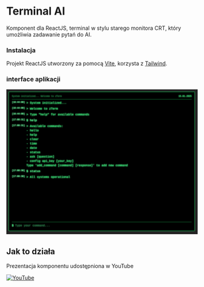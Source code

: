 # Terminal AI

Komponent dla ReactJS, terminal w stylu starego monitora CRT, który umożliwia zadawanie pytań do AI.

### Instalacja

Projekt ReactJS utworzony za pomocą [Vite](https://vite.dev/guide/), korzysta z [Tailwind](https://tailwindcss.com/docs/guides/vite).

### interface aplikacji

![interface](screenshot/screen-shot-00.png)

## Jak to działa

Prezentacja komponentu udostępniona w YouTube

[![YouTube](https://img.shields.io/badge/YouTube-FF0000?style=for-the-badge&logo=youtube&logoColor=white)](https://youtu.be/EtbfTBRzmWw)
